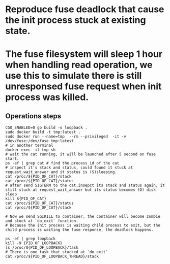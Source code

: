 # Reproduce fuse deadlock that cause the init process stuck at existing state.

# The fuse filesystem will sleep 1 hour when handling read operation, we use this to simulate there is still unresponsed fuse request when init process was killed.

## Operations steps
```
CGO_ENABLED=0 go build -o loopback .
sudo docker build -t tmp:latest .
sudo docker run --name=tmp  --rm --privileged  -it -v /dev/fuse:/dev/fuse tmp:latest 
# in another terminal
docker exec -it tmp sh
# wait the cat running, it will be launched after 5 second on fuse start.
ps -ef | grep cat # find the process id of the cat
# inspect it's stack and status, could found it stuck at request_wait_answer and it status is (S)sleeping.
cat /proc/${PID_OF_CAT}/stack
cat /proc/${PID_OF_CAT}/status
# after send SIGTERM to the cat,insepct its stack and status again, it still stuck at request_wait_answer but its status becomes (D) disk sleep
kill ${PID_OF_CAT}
cat /proc/${PID_OF_CAT}/status
cat /proc/${PID_OF_CAT}/stack

# Now we send SGIKILL to container, the container will become zombie and stuck at `do_exit` function.
# Because the init process is waiting child process to exit, but the child process is waiting the fuse response, the deadlock happens.

ps -ef | grep loopback
kill -9 {PID_OF_LOOPBACK}
ls /proc/${PID_OF_LOOPBACK}/task
# There is one task that stucked at `do_exit`
cat /proc/${PID_OF_LOOPBACK_THREAD}/stack
```
